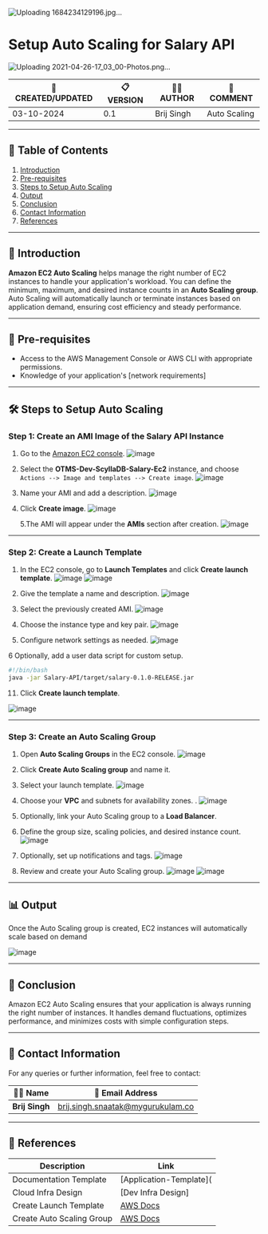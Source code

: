 
![Uploading 1684234129196.jpg…]()


# Setup Auto Scaling for Salary API
![Uploading 2021-04-26-17_03_00-Photos.png…]()




| 📅 CREATED/UPDATED | 📋 VERSION | 👨‍💻 AUTHOR | 📝 COMMENT |
|--------------------|------------|--------------|--------------------------------|
| 03-10-2024         | 0.1        | Brij Singh   | Auto Scaling              |


---

## 📑 Table of Contents

1. [Introduction](#Introduction)
2. [Pre-requisites](#Pre-requisites)
3. [Steps to Setup Auto Scaling](#Steps-to-Setup-Auto-Scaling)
4. [Output](#Output)
5. [Conclusion](#Conclusion)
6. [Contact Information](#Contact-Information)
7. [References](#References)

---

## 🌟 Introduction

**Amazon EC2 Auto Scaling** helps manage the right number of EC2 instances to handle your application's workload. You can define the minimum, maximum, and desired instance counts in an **Auto Scaling group**. Auto Scaling will automatically launch or terminate instances based on application demand, ensuring cost efficiency and steady performance.

---

## 🔑 Pre-requisites

- Access to the AWS Management Console or AWS CLI with appropriate permissions.
- Knowledge of your application's [network requirements]
---

## 🛠️ Steps to Setup Auto Scaling

### Step 1: Create an AMI Image of the Salary API Instance

1. Go to the [Amazon EC2 console](https://console.aws.amazon.com/ec2/).
   ![image](https://github.com/user-attachments/assets/560e9864-7f3f-45bc-937a-247e6f3ac0ae)

2. Select the **OTMS-Dev-ScyllaDB-Salary-Ec2** instance, and choose `Actions --> Image and templates --> Create image`.
   ![image](https://github.com/user-attachments/assets/be10353d-892c-4158-b23e-bc693443b1fa)

3. Name your AMI and add a description.
   ![image](https://github.com/user-attachments/assets/06c2a063-57c7-4692-8413-5d15299eb595)

4. Click **Create image**.
   ![image](https://github.com/user-attachments/assets/42ad3c01-a22a-4eec-bbee-1576c8b8777f)


   5.The AMI will appear under the **AMIs** section after creation.
![image](https://github.com/user-attachments/assets/7a6baf3c-0bef-4493-8da9-922157c4a6ad)


---

### Step 2: Create a Launch Template

1. In the EC2 console, go to **Launch Templates** and click **Create launch template**.
![image](https://github.com/user-attachments/assets/8f6569e6-9c63-439c-a11f-c8ce6bcbe6e7)
![image](https://github.com/user-attachments/assets/40b114ac-13a8-461e-a4a8-e6d3b108408c)

2. Give the template a name and description.
 ![image](https://github.com/user-attachments/assets/0a37d4b1-b6bc-40ed-bd33-7d3b61984935)

3. Select the previously created AMI.
 ![image](https://github.com/user-attachments/assets/3b7a82d8-f020-4e8b-b065-4496c57d7203)

4. Choose the instance type and key pair.
 ![image](https://github.com/user-attachments/assets/778fc49b-3daf-48a2-b42a-0561126647fa)

5. Configure network settings as needed.
 ![image](https://github.com/user-attachments/assets/eae1a248-20a5-411a-b6e3-1642ce7cf1b0)

6 Optionally, add a user data script for custom setup.

   ```bash
   #!/bin/bash
   java -jar Salary-API/target/salary-0.1.0-RELEASE.jar
   ```

11. Click **Create launch template**.

![image](https://github.com/user-attachments/assets/42530798-aa22-417f-b135-48acc1a6960d)


---

### Step 3: Create an Auto Scaling Group

1. Open **Auto Scaling Groups** in the EC2 console.
![image](https://github.com/user-attachments/assets/27230a57-8273-4e50-ab6c-cc0be260c91d)

2. Click **Create Auto Scaling group** and name it.
3. Select your launch template.
 ![image](https://github.com/user-attachments/assets/c542c4a5-df98-46db-aee8-eee36403d844)

4. Choose your **VPC** and subnets for availability zones.
. ![image](https://github.com/user-attachments/assets/cf90890c-884f-4678-baa3-52e35b42314d)

7. Optionally, link your Auto Scaling group to a **Load Balancer**.
8. Define the group size, scaling policies, and desired instance count.
![image](https://github.com/user-attachments/assets/023a56db-9dd9-417e-8239-1b6af870836d)

9. Optionally, set up notifications and tags.
![image](https://github.com/user-attachments/assets/27a19e12-9d36-4fa7-b86c-9a51fe3c44d5)

11. Review and create your Auto Scaling group.
![image](https://github.com/user-attachments/assets/fa1a2c46-6c84-46e3-9495-70cee61d5dd7)
![image](https://github.com/user-attachments/assets/d6b920e2-b13d-47fb-a6c4-656c20d40b9e)



---

## 📊 Output

Once the Auto Scaling group is created, EC2 instances will automatically scale based on demand


![image](https://github.com/user-attachments/assets/bf5a4f80-94e0-44cb-95e8-c2489f94e9fb)


---

## 🎯 Conclusion

Amazon EC2 Auto Scaling ensures that your application is always running the right number of instances. It handles demand fluctuations, optimizes performance, and minimizes costs with simple configuration steps.

---

## 📧 Contact Information

For any queries or further information, feel free to contact:

| 👨‍💻 Name | 📧 Email Address |
|---------------|-------------------------------------|
| **Brij Singh**| brij.singh.snaatak@mygurukulam.co   |
---

## 🔗 References

| Description                               | Link                                                                                                  |
| ----------------------------------------- | ----------------------------------------------------------------------------------------------------- |
| Documentation Template                    | [Application-Template](
| Cloud Infra Design                        | [Dev Infra Design]
| Create Launch Template                    | [AWS Docs](https://docs.aws.amazon.com/AWSEC2/latest/UserGuide/create-launch-template.html) |
| Create Auto Scaling Group                 | [AWS Docs](https://k21academy.com/amazon-web-services/aws-solutions-architect/aws-auto-scaling/) |
